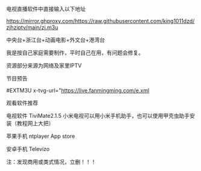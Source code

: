 
电视直播软件中直接输入以下地址

https://mirror.ghproxy.com/https://raw.githubusercontent.com/king1011dzd/zjhziptv/main/zj.m3u

中央台+浙江台+动画电影+外文台+港湾台

我是按自己家庭需要制作，平时自己在用，有问题会修复。

资源部分来源为网络及家里IPTV

节目预告

#EXTM3U x-tvg-url="https://live.fanmingming.com/e.xml

观看软件推荐

电视软件 TiviMate2.1.5 小米电视可以用小米手机助手，也可以使用甲壳虫助手安装（教程网上大把）

苹果手机 ntplayer  App store

安卓手机 Televizo

注：发现商用或类式情况，立删！！！



